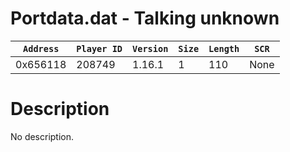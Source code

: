 # Portdata.dat - Talking unknown

| `Address` | `Player ID` | `Version` | `Size` | `Length` | `SCR` |
| ---------- | ----------- | --------- | ------ | -------- | ---- |
| 0x656118 | 208749 | 1.16.1 | 1 | 110 | None |

# Description

No description.